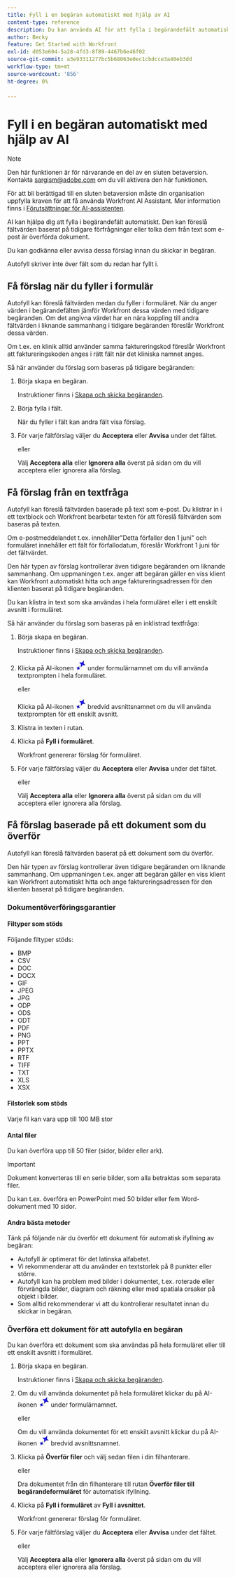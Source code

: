 ```yaml
---
title: Fyll i en begäran automatiskt med hjälp av AI
content-type: reference
description: Du kan använda AI för att fylla i begärandefält automatiskt.
author: Becky
feature: Get Started with Workfront
exl-id: d053e604-5a28-4fd3-8f89-4467b6e46f02
source-git-commit: a3e93311277bc5b68063e0ec1cbdcce3a40eb3dd
workflow-type: tm+mt
source-wordcount: '856'
ht-degree: 0%

---
```


# Fyll i en begäran automatiskt med hjälp av AI

>[!NOTE]
>
>Den här funktionen är för närvarande en del av en sluten betaversion. Kontakta sargism@adobe.com om du vill aktivera den här funktionen.
>
>För att bli berättigad till en sluten betaversion måste din organisation uppfylla kraven för att få använda Workfront AI Assistant. Mer information finns i [Förutsättningar för AI-assistenten](/help/quicksilver/workfront-basics/ai-assistant/ai-assistant-overview.md#prerequisites-to-ai-assistant).

AI kan hjälpa dig att fylla i begärandefält automatiskt. Den kan föreslå fältvärden baserat på tidigare förfrågningar eller tolka dem från text som e-post är överförda dokument.

Du kan godkänna eller avvisa dessa förslag innan du skickar in begäran.

Autofyll skriver inte över fält som du redan har fyllt i.

## Få förslag när du fyller i formulär

Autofyll kan föreslå fältvärden medan du fyller i formuläret. När du anger värden i begärandefälten jämför Workfront dessa värden med tidigare begäranden. Om det angivna värdet har en nära koppling till andra fältvärden i liknande sammanhang i tidigare begäranden föreslår Workfront dessa värden.

Om t.ex. en klinik alltid använder samma faktureringskod föreslår Workfront att faktureringskoden anges i rätt fält när det kliniska namnet anges.

Så här använder du förslag som baseras på tidigare begäranden:

1. Börja skapa en begäran.

   Instruktioner finns i [Skapa och skicka begäranden](/help/quicksilver/manage-work/requests/create-requests/create-submit-requests.md).

1. Börja fylla i fält.

   När du fyller i fält kan andra fält visa förslag.

1. För varje fältförslag väljer du **Acceptera** eller **Avvisa** under det fältet.

   eller

   Välj **Acceptera alla** eller **Ignorera alla** överst på sidan om du vill acceptera eller ignorera alla förslag.

## Få förslag från en textfråga

Autofyll kan föreslå fältvärden baserade på text som e-post. Du klistrar in i ett textblock och Workfront bearbetar texten för att föreslå fältvärden som baseras på texten.

Om e-postmeddelandet t.ex. innehåller&quot;Detta förfaller den 1 juni&quot; och formuläret innehåller ett fält för förfallodatum, föreslår Workfront 1 juni för det fältvärdet.

Den här typen av förslag kontrollerar även tidigare begäranden om liknande sammanhang. Om uppmaningen t.ex. anger att begäran gäller en viss klient kan Workfront automatiskt hitta och ange faktureringsadressen för den klienten baserat på tidigare begäranden.

Du kan klistra in text som ska användas i hela formuläret eller i ett enskilt avsnitt i formuläret.

Så här använder du förslag som baseras på en inklistrad textfråga:

1. Börja skapa en begäran.

   Instruktioner finns i [Skapa och skicka begäranden](/help/quicksilver/manage-work/requests/create-requests/create-submit-requests.md).

1. Klicka på AI-ikonen ![AI-ikonen](assets/request-prompt-icon.png) under formulärnamnet om du vill använda textprompten i hela formuläret.

   eller

   Klicka på AI-ikonen ![AI-ikonen](assets/request-prompt-icon.png) bredvid avsnittsnamnet om du vill använda textprompten för ett enskilt avsnitt.

1. Klistra in texten i rutan.
1. Klicka på **Fyll i formuläret**.

   Workfront genererar förslag för formuläret.
1. För varje fältförslag väljer du **Acceptera** eller **Avvisa** under det fältet.

   eller

   Välj **Acceptera alla** eller **Ignorera alla** överst på sidan om du vill acceptera eller ignorera alla förslag.

## Få förslag baserade på ett dokument som du överför

Autofyll kan föreslå fältvärden baserat på ett dokument som du överför.

Den här typen av förslag kontrollerar även tidigare begäranden om liknande sammanhang. Om uppmaningen t.ex. anger att begäran gäller en viss klient kan Workfront automatiskt hitta och ange faktureringsadressen för den klienten baserat på tidigare begäranden.

### Dokumentöverföringsgarantier

#### Filtyper som stöds

Följande filtyper stöds:

* BMP
* CSV
* DOC
* DOCX
* GIF
* JPEG
* JPG
* ODP
* ODS
* ODT
* PDF
* PNG
* PPT
* PPTX
* RTF
* TIFF
* TXT
* XLS
* XSX

#### Filstorlek som stöds

Varje fil kan vara upp till 100 MB stor

#### Antal filer

Du kan överföra upp till 50 filer (sidor, bilder eller ark).

>[!IMPORTANT]
>
>Dokument konverteras till en serie bilder, som alla betraktas som separata filer.
>
>Du kan t.ex. överföra en PowerPoint med 50 bilder eller fem Word-dokument med 10 sidor.

#### Andra bästa metoder

Tänk på följande när du överför ett dokument för automatisk ifyllning av begäran:

* Autofyll är optimerat för det latinska alfabetet.
* Vi rekommenderar att du använder en textstorlek på 8 punkter eller större.
* Autofyll kan ha problem med bilder i dokumentet, t.ex. roterade eller förvrängda bilder, diagram och räkning eller med spatiala orsaker på objekt i bilder.
* Som alltid rekommenderar vi att du kontrollerar resultatet innan du skickar in begäran.

### Överföra ett dokument för att autofylla en begäran

Du kan överföra ett dokument som ska användas på hela formuläret eller till ett enskilt avsnitt i formuläret.

1. Börja skapa en begäran.

   Instruktioner finns i [Skapa och skicka begäranden](/help/quicksilver/manage-work/requests/create-requests/create-submit-requests.md).

1. Om du vill använda dokumentet på hela formuläret klickar du på AI-ikonen ![AI-ikonen](assets/request-prompt-icon.png) under formulärnamnet.

   eller

   Om du vill använda dokumentet för ett enskilt avsnitt klickar du på AI-ikonen ![AI-ikonen](assets/request-prompt-icon.png) bredvid avsnittsnamnet.

1. Klicka på **Överför filer** och välj sedan filen i din filhanterare.

   eller

   Dra dokumentet från din filhanterare till rutan **Överför filer till begärandeformuläret** för automatisk ifyllning.
1. Klicka på **Fyll i formuläret** av **Fyll i avsnittet**.

   Workfront genererar förslag för formuläret.
1. För varje fältförslag väljer du **Acceptera** eller **Avvisa** under det fältet.

   eller

   Välj **Acceptera alla** eller **Ignorera alla** överst på sidan om du vill acceptera eller ignorera alla förslag.

